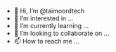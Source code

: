 - 👋 Hi, I’m @taimoordtech
- 👀 I’m interested in ...
- 🌱 I’m currently learning ...
- 💞️ I’m looking to collaborate on ...
- 📫 How to reach me ...

<!---
taimoordtech/taimoordtech is a ✨ special ✨ repository because its `README.md` (this file) appears on your GitHub profile.
You can click the Preview link to take a look at your changes.
--->
